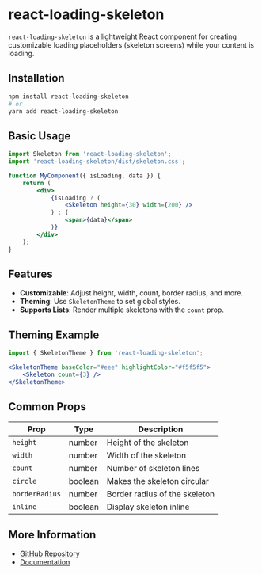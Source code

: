 # react-loading-skeleton

`react-loading-skeleton` is a lightweight React component for creating customizable loading placeholders (skeleton screens) while your content is loading.

## Installation

```bash
npm install react-loading-skeleton
# or
yarn add react-loading-skeleton
```

## Basic Usage

```jsx
import Skeleton from 'react-loading-skeleton';
import 'react-loading-skeleton/dist/skeleton.css';

function MyComponent({ isLoading, data }) {
    return (
        <div>
            {isLoading ? (
                <Skeleton height={30} width={200} />
            ) : (
                <span>{data}</span>
            )}
        </div>
    );
}
```

## Features

- **Customizable**: Adjust height, width, count, border radius, and more.
- **Theming**: Use `SkeletonTheme` to set global styles.
- **Supports Lists**: Render multiple skeletons with the `count` prop.

## Theming Example

```jsx
import { SkeletonTheme } from 'react-loading-skeleton';

<SkeletonTheme baseColor="#eee" highlightColor="#f5f5f5">
    <Skeleton count={3} />
</SkeletonTheme>
```

## Common Props

| Prop           | Type    | Description                        |
|----------------|---------|------------------------------------|
| `height`       | number  | Height of the skeleton             |
| `width`        | number  | Width of the skeleton              |
| `count`        | number  | Number of skeleton lines           |
| `circle`       | boolean | Makes the skeleton circular        |
| `borderRadius` | number  | Border radius of the skeleton      |
| `inline`       | boolean | Display skeleton inline            |

## More Information

- [GitHub Repository](https://github.com/dvtng/react-loading-skeleton)
- [Documentation](https://www.npmjs.com/package/react-loading-skeleton)
